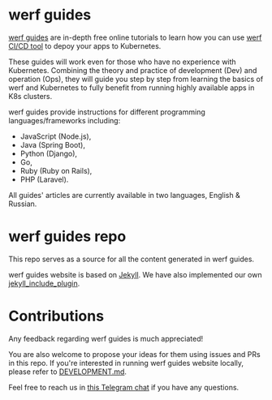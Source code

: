 # werf guides

[werf guides](https://werf.io/guides/) are in-depth free online tutorials to learn
how you can use [werf CI/CD tool](https://werf.io/) to depoy your apps to Kubernetes.

These guides will work even for those who have no experience with Kubernetes. Combining
the theory and practice of development (Dev) and operation (Ops), they will guide you
step by step from learning the basics of werf and Kubernetes to fully benefit
from running highly available apps in K8s clusters.

werf guides provide instructions for different programming languages/frameworks
including:
* JavaScript (Node.js),
* Java (Spring Boot),
* Python (Django),
* Go,
* Ruby (Ruby on Rails),
* PHP (Laravel).

All guides' articles are currently available in two languages, English & Russian.

# werf guides repo

This repo serves as a source for all the content generated in werf guides.

werf guides website is based on [Jekyll](https://jekyllrb.com/). We have also
implemented our own [jekyll_include_plugin](https://github.com/flant/jekyll_include_plugin).

# Contributions

Any feedback regarding werf guides is much appreciated!

You are also welcome to propose your ideas for them using issues and PRs in this repo.
If you're interested in running werf guides website locally, please refer
to [DEVELOPMENT.md](DEVELOPMENT.md).

Feel free to reach us in [this Telegram chat](https://t.me/werf_io) if you have
any questions.

